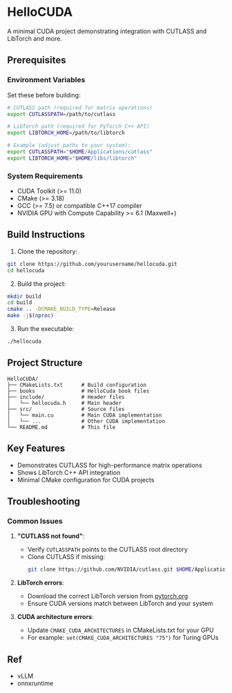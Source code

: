 # HelloCUDA

A minimal CUDA project demonstrating integration with CUTLASS and LibTorch and more.

## Prerequisites

### Environment Variables
Set these before building:
```bash
# CUTLASS path (required for matrix operations)
export CUTLASSPATH=/path/to/cutlass

# LibTorch path (required for PyTorch C++ API)
export LIBTORCH_HOME=/path/to/libtorch

# Example (adjust paths to your system):
export CUTLASSPATH="$HOME/Applications/cutlass"
export LIBTORCH_HOME="$HOME/libs/libtorch"
```

### System Requirements
- CUDA Toolkit (>= 11.0)
- CMake (>= 3.18)
- GCC (>= 7.5) or compatible C++17 compiler
- NVIDIA GPU with Compute Capability >= 6.1 (Maxwell+)

## Build Instructions

1. Clone the repository:
```bash
git clone https://github.com/yourusername/hellocuda.git
cd hellocuda
```

2. Build the project:
```bash
mkdir build
cd build
cmake .. -DCMAKE_BUILD_TYPE=Release
make -j$(nproc)
```

3. Run the executable:
```bash
./hellocuda
```

## Project Structure
```
HelloCUDA/
├── CMakeLists.txt      # Build configuration
├── books               # HelloCuda book files
├── include/            # Header files
│   └── hellocuda.h     # Main header
├── src/                # Source files
│   └── main.cu         # Main CUDA implementation
│   └── ...             # Other CUDA implementation
└── README.md           # This file
```

## Key Features
- Demonstrates CUTLASS for high-performance matrix operations
- Shows LibTorch C++ API integration
- Minimal CMake configuration for CUDA projects

## Troubleshooting

### Common Issues
1. **"CUTLASS not found"**:
   - Verify `CUTLASSPATH` points to the CUTLASS root directory
   - Clone CUTLASS if missing:
     ```bash
     git clone https://github.com/NVIDIA/cutlass.git $HOME/Applications/cutlass
     ```

2. **LibTorch errors**:
   - Download the correct LibTorch version from [pytorch.org](https://pytorch.org/)
   - Ensure CUDA versions match between LibTorch and your system

3. **CUDA architecture errors**:
   - Update `CMAKE_CUDA_ARCHITECTURES` in CMakeLists.txt for your GPU
   - For example: `set(CMAKE_CUDA_ARCHITECTURES "75")` for Turing GPUs

## Ref
- vLLM
- onnxruntime